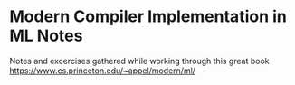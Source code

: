 # Modern Compiler Implementation in ML Notes

Notes and excercises gathered while working through this great book https://www.cs.princeton.edu/~appel/modern/ml/

